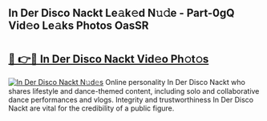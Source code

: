 ## In Der Disco Nackt Le𝚊k𝚎d N𝚞𝚍e - Part-0gQ Vid𝚎o Le𝚊ks Photos OasSR

# <h2><a href="http://fb96vk6.evod.top/?m=In+Der+Disco+Nackt">🔗 👉🔴 In Der Disco Nackt Vid𝚎o Ph𝚘t𝚘s</a></h2>

[![In Der Disco Nackt N𝚞d𝚎s](https://i.imgur.com/8V9OHl7.gif)](http://fb96vk6.evod.top/?m=In+Der+Disco+Nackt)
Online personality In Der Disco Nackt who shares lifestyle and dance-themed content, including solo and collaborative dance performances and vlogs. Integrity and trustworthiness In Der Disco Nackt are vital for the credibility of a public figure. 
